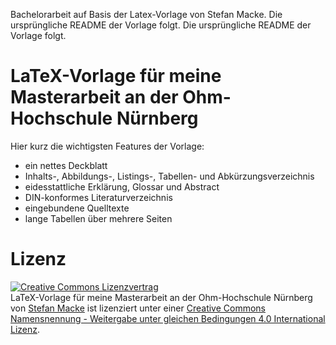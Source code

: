 Bachelorarbeit auf Basis der Latex-Vorlage von Stefan Macke. Die ursprüngliche README der Vorlage folgt. Die ursprüngliche README der Vorlage folgt.

# LaTeX-Vorlage für meine Masterarbeit an der Ohm-Hochschule Nürnberg

Hier kurz die wichtigsten Features der Vorlage:

*   ein nettes Deckblatt
*   Inhalts-, Abbildungs-, Listings-, Tabellen- und Abkürzungsverzeichnis
*   eidesstattliche Erklärung, Glossar und Abstract
*   DIN-konformes Literaturverzeichnis
*   eingebundene Quelltexte
*   lange Tabellen über mehrere Seiten

# Lizenz

[![Creative Commons Lizenzvertrag](https://i.creativecommons.org/l/by-sa/4.0/88x31.png)](http://creativecommons.org/licenses/by-sa/4.0/)  
LaTeX-Vorlage für meine Masterarbeit an der Ohm-Hochschule Nürnberg von [Stefan Macke](https://github.com/StefanMacke/latex-vorlage-masterarbeit) ist lizenziert unter einer [Creative Commons Namensnennung - Weitergabe unter gleichen Bedingungen 4.0 International Lizenz](http://creativecommons.org/licenses/by-sa/4.0/).
